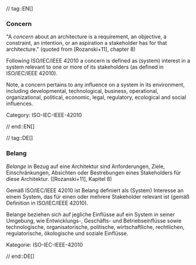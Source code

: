 // tag::EN[]
### Concern

"A _concern_ about an architecture is a requirement, an objective, a constraint, an intention, or an aspiration a stakeholder has for that architecture." (quoted from [Rozanski+11], chapter 8)

Following ISO/IEC/IEEE 42010 a concern is defined as (system) interest in a system relevant to one or more of its stakeholders (as defined in ISO/IEC/IEEE 42010).

Note, a concern pertains to any influence on a system in its environment, including developmental, technological, business, operational, organizational, political, economic, legal, regulatory, ecological and social influences.

Category: ISO-IEC-IEEE-42010


// end::EN[]

// tag::DE[]
### Belang

*Belange* in Bezug auf eine Architektur sind Anforderungen, Ziele,
Einschränkungen, Absichten oder Bestrebungen eines Stakeholders für
diese Architektur. (\[Rozanski+11\], Kapitel 8)

Gemäß ISO/IEC/IEEE 42010 ist Belang definiert als (System) Interesse
an einem System, das für einen oder mehrere Stakeholder relevant ist
(gemäß Definition in ISO/IEC/IEEE 42010).

Belange beziehen sich auf jegliche Einflüsse auf ein System in seiner
Umgebung, wie Entwicklungs-, Geschäfts- und Betriebseinflüsse sowie
technologische, organisatorische, politische, wirtschaftliche,
rechtlichen, regulatorische, ökologische und soziale Einflüsse.

Kategorie: ISO-IEC-IEEE-42010



// end::DE[]

